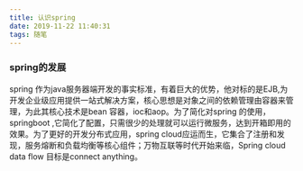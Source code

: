 ```yaml
---
title: 认识spring
date: 2019-11-22 11:40:31
tags: 随笔
---
```


### spring的发展
spring 作为java服务器端开发的事实标准，有着巨大的优势，他对标的是EJB,为开发企业级应用提供一站式解决方案，核心思想是对象之间的依赖管理由容器来管理，为此其核心技术是bean 容器，ioc和aop。为了简化对spring 的使用，springboot ,它简化了配置，只需很少的处理就可以运行微服务，达到开箱即用的效果。为了更好的开发分布式应用，spring cloud应运而生，它集合了注册和发现，服务熔断和负载均衡等核心组件；万物互联等时代开始来临，Spring cloud data flow 目标是connect anything。